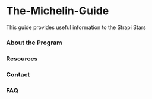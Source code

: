 # The-Michelin-Guide
This guide provides useful information to the Strapi Stars

### About the Program

### Resources

### Contact

### FAQ
